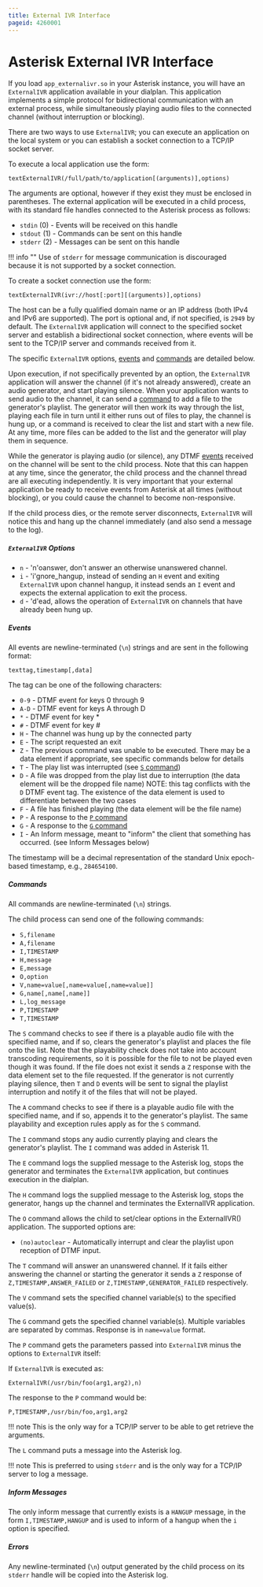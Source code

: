 ```yaml
---
title: External IVR Interface
pageid: 4260001
---
```


Asterisk External IVR Interface
===============================

If you load `app_externalivr.so` in your Asterisk instance, you will have an `ExternalIVR` application available in your dialplan. This application implements a simple protocol for bidirectional communication with an external process, while simultaneously playing audio files to the connected channel (without interruption or blocking).

There are two ways to use `ExternalIVR`; you can execute an application on the local system or you can establish a socket connection to a TCP/IP socket server.

To execute a local application use the form:

```
textExternalIVR(/full/path/to/application[(arguments)],options)

```

The arguments are optional, however if they exist they must be enclosed in parentheses. The external application will be executed in a child process, with its standard file handles connected to the Asterisk process as follows:

* `stdin` (0) - Events will be received on this handle
* `stdout` (1) - Commands can be sent on this handle
* `stderr` (2) - Messages can be sent on this handle




!!! info ""
    Use of `stderr` for message communication is discouraged because it is not supported by a socket connection.

      
[//]: # (end-info)



To create a socket connection use the form:

```
textExternalIVR(ivr://host[:port][(arguments)],options)

```

The host can be a fully qualified domain name or an IP address (both IPv4 and IPv6 are supported). The port is optional and, if not specified, is `2949` by default. The `ExternalIVR` application will connect to the specified socket server and establish a bidirectional socket connection, where events will be sent to the TCP/IP server and commands received from it.

The specific `ExternalIVR` options, [events](#events) and [commands](#commands) are detailed below.

Upon execution, if not specifically prevented by an option, the `ExternalIVR` application will answer the channel (if it's not already answered), create an audio generator, and start playing silence. When your application wants to send audio to the channel, it can send a [command](#commands) to add a file to the generator's playlist. The generator will then work its way through the list, playing each file in turn until it either runs out of files to play, the channel is hung up, or a command is received to clear the list and start with a new file. At any time, more files can be added to the list and the generator will play them in sequence.

While the generator is playing audio (or silence), any DTMF [events](#events) received on the channel will be sent to the child process. Note that this can happen at any time, since the generator, the child process and the channel thread are all executing independently. It is very important that your external application be ready to receive events from Asterisk at all times (without blocking), or you could cause the channel to become non-responsive.

If the child process dies, or the remote server disconnects, `ExternalIVR` will notice this and hang up the channel immediately (and also send a message to the log).

##### `ExternalIVR` Options

* `n` - 'n'oanswer, don't answer an otherwise unanswered channel.
* `i` - 'i'gnore_hangup, instead of sending an `H` event and exiting `ExternalIVR` upon channel hangup, it instead sends an `I` event and expects the external application to exit the process.
* `d` - 'd'ead, allows the operation of `ExternalIVR` on channels that have already been hung up.




##### Events

All events are newline-terminated (`\n`) strings and are sent in the following format:

```
texttag,timestamp[,data]

```

The tag can be one of the following characters:

* `0-9` - DTMF event for keys 0 through 9
* `A-D` - DTMF event for keys A through D
* `*` - DTMF event for key \*
* `#` - DTMF event for key #
* `H` - The channel was hung up by the connected party
* `E` - The script requested an exit
* `Z` - The previous command was unable to be executed. There may be a data element if appropriate, see specific commands below for details
* `T` - The play list was interrupted (see [`S` command](#S-command))
* `D` - A file was dropped from the play list due to interruption (the data element will be the dropped file name) NOTE: this tag conflicts with the `D` DTMF event tag. The existence of the data element is used to differentiate between the two cases
* `F` - A file has finished playing (the data element will be the file name)
* `P` - A response to the [`P` command](#P-command)
* `G` - A response to the [`G` command](#G-command)
* `I` - An Inform message, meant to "inform" the client that something has occurred. (see Inform Messages below)

The timestamp will be a decimal representation of the standard Unix epoch-based timestamp, e.g., `284654100`.




##### Commands

All commands are newline-terminated (`\n`) strings.

The child process can send one of the following commands:

* `S,filename`
* `A,filename`
* `I,TIMESTAMP`
* `H,message`
* `E,message`
* `O,option`
* `V,name=value[,name=value[,name=value]]`
* `G,name[,name[,name]]`
* `L,log_message`
* `P,TIMESTAMP`
* `T,TIMESTAMP`


The `S` command checks to see if there is a playable audio file with the specified name, and if so, clears the generator's playlist and places the file onto the list. Note that the playability check does not take into account transcoding requirements, so it is possible for the file to not be played even though it was found. If the file does not exist it sends a `Z` response with the data element set to the file requested. If the generator is not currently playing silence, then `T` and `D` events will be sent to signal the playlist interruption and notify it of the files that will not be played.


The `A` command checks to see if there is a playable audio file with the specified name, and if so, appends it to the generator's playlist. The same playability and exception rules apply as for the `S` command.


The `I` command stops any audio currently playing and clears the generator's playlist. The `I` command was added in Asterisk 11.


The `E` command logs the supplied message to the Asterisk log, stops the generator and terminates the `ExternalIVR` application, but continues execution in the dialplan.


The `H` command logs the supplied message to the Asterisk log, stops the generator, hangs up the channel and terminates the ExternalIVR application.


The `O` command allows the child to set/clear options in the ExternalIVR() application. The supported options are:

* `(no)autoclear` - Automatically interrupt and clear the playlist upon reception of DTMF input.


The `T` command will answer an unanswered channel. If it fails either answering the channel or starting the generator it sends a `Z` response of `Z,TIMESTAMP,ANSWER_FAILED` or `Z,TIMESTAMP,GENERATOR_FAILED` respectively.


The `V` command sets the specified channel variable(s) to the specified value(s).


The `G` command gets the specified channel variable(s). Multiple variables are separated by commas. Response is in `name=value` format.


The `P` command gets the parameters passed into `ExternalIVR` minus the options to `ExternalIVR` itself:

If `ExternalIVR` is executed as:

```
ExternalIVR(/usr/bin/foo(arg1,arg2),n)

```

The response to the `P` command would be:

```
P,TIMESTAMP,/usr/bin/foo,arg1,arg2

```



!!! note 
    This is the only way for a TCP/IP server to be able to get retrieve the arguments.

      
[//]: # (end-note)




The `L` command puts a message into the Asterisk log.




!!! note 
    This is preferred to using `stderr` and is the only way for a TCP/IP server to log a message.

      
[//]: # (end-note)



##### Inform Messages

The only inform message that currently exists is a `HANGUP` message, in the form `I,TIMESTAMP,HANGUP` and is used to inform of a hangup when the `i` option is specified.

##### Errors

Any newline-terminated (`\n`) output generated by the child process on its `stderr` handle will be copied into the Asterisk log.

